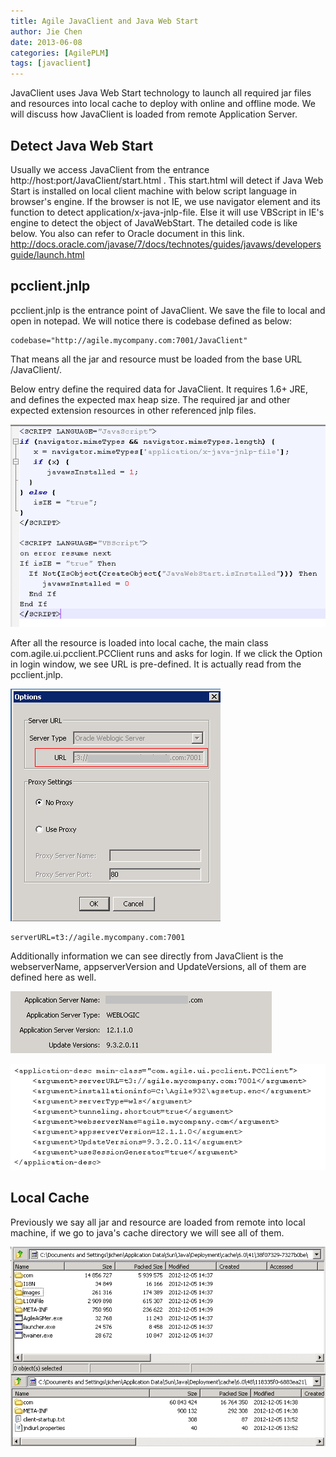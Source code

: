 ```yaml
---
title: Agile JavaClient and Java Web Start
author: Jie Chen
date: 2013-06-08
categories: [AgilePLM]
tags: [javaclient]
---
```


JavaClient uses Java Web Start technology to launch all required jar files and resources into local cache to deploy with online and offline mode. We will discuss how JavaClient is loaded from remote Application Server.

## Detect Java Web Start

Usually we access JavaClient from the entrance http://host:port/JavaClient/start.html . This start.html will detect if Java Web Start is installed on local client machine with below script language in browser's engine. If the browser is not IE, we use navigator element and its function to detect application/x-java-jnlp-file. Else it will use VBScript in IE's engine to detect the object of JavaWebStart. The detailed code is like below. You also can refer to Oracle document in this link. http://docs.oracle.com/javase/7/docs/technotes/guides/javaws/developersguide/launch.html

## pcclient.jnlp

pcclient.jnlp is the entrance point of JavaClient. We save the file to local and open in notepad. We will notice there is codebase defined as below:

	codebase="http://agile.mycompany.com:7001/JavaClient"

That means all the jar and resource must be loaded from the base URL /JavaClient/.

Below entry define the required data for JavaClient. It requires 1.6+ JRE, and defines the expected max heap size. The required jar and other expected extension resources in other referenced jnlp files.

![](/assets/res/troubleshooting_agileplm-javaclientwebstart-1.png)

After all the resource is loaded into local cache, the main class com.agile.ui.pcclient.PCClient runs and asks for login. If we click the Option in login window, we see URL is pre-defined. It is actually read from the pcclient.jnlp.

![](/assets/res/troubleshooting_agileplm-javaclientwebstart-2.png)

	serverURL=t3://agile.mycompany.com:7001
	
Additionally information we can see directly from JavaClient is the webserverName, appserverVersion and UpdateVersions, all of them are defined here as well.

![](/assets/res/troubleshooting_agileplm-javaclientwebstart-3.png)

![](/assets/res/troubleshooting_agileplm-javaclientwebstart-4.png)


## Local Cache

Previously we say all jar and resource are loaded from remote into local machine, if we go to java's cache directory we will see all of them.

![](/assets/res/troubleshooting_agileplm-javaclientwebstart-5.png)




